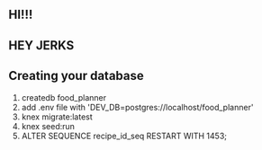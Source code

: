 
## HI!!!

## HEY JERKS

## Creating your database
 1. createdb food_planner
 2. add .env file with 'DEV_DB=postgres://localhost/food_planner'
 3. knex migrate:latest
 4. knex seed:run
 5. ALTER SEQUENCE recipe_id_seq RESTART WITH 1453;
